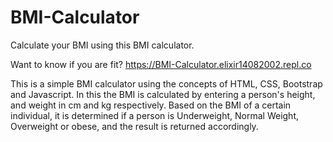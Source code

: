 # BMI-Calculator
Calculate your BMI using this BMI calculator.

Want to know if you are fit?
https://BMI-Calculator.elixir14082002.repl.co

This is a simple BMI calculator using the concepts of HTML, CSS, Bootstrap and Javascript.
In this the BMI is calculated by entering a person's height, and weight in cm and kg respectively.
Based on the BMI of a certain individual, it is determined if a person is Underweight, Normal Weight, Overweight or obese, and the result is returned accordingly.

